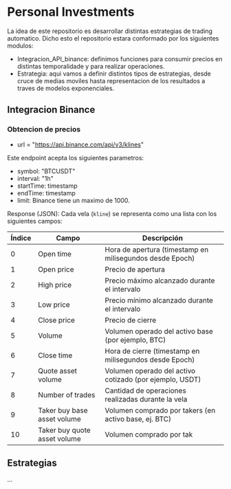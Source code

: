 # Personal Investments
La idea de este repositorio es desarrollar distintas estrategias de trading automatico. Dicho esto el repositorio estara conformado por los siguientes modulos:
- Integracion_API_binance: definimos funciones para consumir precios en distintas temporalidade y para realizar operaciones.
- Estrategia: aqui vamos a definir distintos tipos de estrategias, desde cruce de medias moviles hasta representacion de los resultados a traves de modelos exponenciales.

## Integracion Binance
### Obtencion de precios
- url = "https://api.binance.com/api/v3/klines"

Este endpoint acepta los siguientes parametros:
- symbol: "BTCUSDT"
- interval: "1h"
- startTime: timestamp
- endTime: timestamp
- limit: Binance tiene un maximo de 1000.

Response (JSON):
Cada vela (`kline`) se representa como una lista con los siguientes campos:

| Índice | Campo                          | Descripción                                                                 |
|--------|--------------------------------|-----------------------------------------------------------------------------|
| 0      | Open time                      | Hora de apertura (timestamp en milisegundos desde Epoch)                   |
| 1      | Open price                     | Precio de apertura                                                         |
| 2      | High price                     | Precio máximo alcanzado durante el intervalo                               |
| 3      | Low price                      | Precio mínimo alcanzado durante el intervalo                               |
| 4      | Close price                    | Precio de cierre                                                           |
| 5      | Volume                         | Volumen operado del activo base (por ejemplo, BTC)                         |
| 6      | Close time                     | Hora de cierre (timestamp en milisegundos desde Epoch)                     |
| 7      | Quote asset volume             | Volumen operado del activo cotizado (por ejemplo, USDT)                    |
| 8      | Number of trades               | Cantidad de operaciones realizadas durante la vela                         |
| 9      | Taker buy base asset volume    | Volumen comprado por takers (en activo base, ej. BTC)                      |
| 10     | Taker buy quote asset volume   | Volumen comprado por tak


## Estrategias
...


